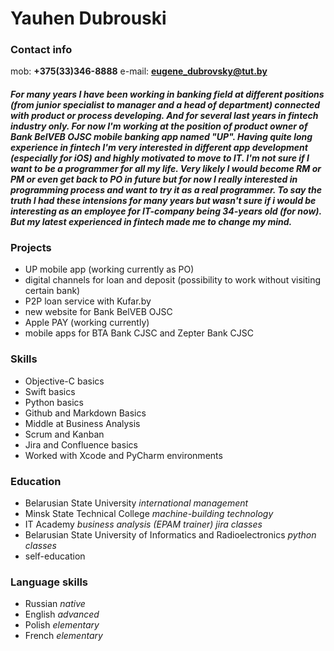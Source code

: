 # Yauhen Dubrouski

### Contact info

mob: **+375(33)346-8888**
e-mail: **eugene_dubrovsky@tut.by**

#### *For many years I have been working in banking field at different positions (from junior specialist to manager and a head of department) connected with product or process developing. And for several last years in fintech industry only. For now I'm working at the position of product owner of Bank BelVEB OJSC mobile banking app named "UP". Having quite long experience in fintech I'm very interested in different app development (especially for iOS) and highly motivated to move to IT. I'm not sure if I want to be a programmer for all my life. Very likely I would become RM or PM or even get back to PO in future but for now I really interested in programming process and want to try it as a real programmer. To say the truth I had these intensions for many years but wasn't sure if i would be interesting as an employee for IT-company being 34-years old (for now). But my latest experienced in fintech made me to change my mind.*

### Projects

- UP mobile app (working currently as PO)
- digital channels for loan and deposit (possibility to work without visiting certain bank)
- P2P loan service with Kufar.by
- new website for Bank BelVEB OJSC
- Apple PAY (working currently)
- mobile apps for BTA Bank CJSC and Zepter Bank CJSC

### Skills

- Objective-C basics
- Swift basics
- Python basics
- Github and Markdown Basics
- Middle at Business Analysis
- Scrum and Kanban
- Jira and Confluence basics
- Worked with Xcode and PyCharm environments

### Education 

- Belarusian State University
*international management*
- Minsk State Technical College
*machine-building technology*
- IT Academy 
*business analysis (EPAM trainer)*
*jira classes*
- Belarusian State University of Informatics and Radioelectronics
*python classes*
- self-education

### Language skills

- Russian *native*
- English *advanced*
- Polish *elementary*
- French *elementary*
